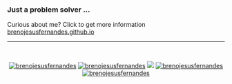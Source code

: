 ###  Just a problem solver ...
Curious about me? Click to get more information [brenojesusfernandes.github.io](https://brenojesusfernandes.github.io)

<table><tr>

---


<p></br></p>
<p align="center">
  <a href="https://in.linkedin.com/in/brenojesusfernandes" target="blank"><img src="https://img.shields.io/badge/LinkedIn-0077B5?style=for-the-badge&logo=linkedin&logoColor=white" alt="brenojesusfernandes"/></a> 
  <a href="https://brenojesusfernandes.medium.com" target="blank"><img src="https://img.shields.io/badge/Medium-12100E?style=for-the-badge&logo=medium&logoColor=white" alt="brenojesusfernandes" /></a> 
  <a href="https://twitter.com/brenojesusferna" target="blank"><img src="https://img.shields.io/badge/Twitter-1DA1F2?style=for-the-badge&logo=twitter&logoColor=white" /></a> 
    <a href="https://dev.to/brenojesusfernandes" target="blank"><img src="https://img.shields.io/badge/dev.to-0A0A0A?style=for-the-badge&logo=dev.to&logoColor=white" alt="brenojesusfernandes" /></a>
  <a href="https://kaggle.com/brenojesusfernandes" target="blank"><img src="https://img.shields.io/badge/KAGGLE-20BEFF?&style=for-the-badge&logo=kaggle&logoColor=white" alt="brenojesusfernandes"  /></a> 
</p>  

